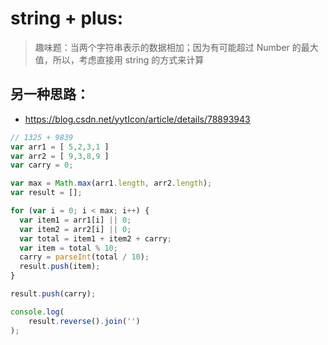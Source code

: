 # string + plus:
> 趣味题：当两个字符串表示的数据相加；因为有可能超过 Number 的最大值，所以，考虑直接用 string 的方式来计算

## 另一种思路：
- https://blog.csdn.net/yytIcon/article/details/78893943

```js
// 1325 + 9839
var arr1 = [ 5,2,3,1 ]
var arr2 = [ 9,3,8,9 ]
var carry = 0;

var max = Math.max(arr1.length, arr2.length);
var result = [];

for (var i = 0; i < max; i++) {
  var item1 = arr1[i] || 0;
  var item2 = arr2[i] || 0;
  var total = item1 + item2 + carry;
  var item = total % 10;
  carry = parseInt(total / 10);
  result.push(item);
}

result.push(carry);

console.log(
    result.reverse().join('')
);
```